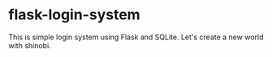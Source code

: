 # flask-login-system
This is simple login system using Flask and SQLite. Let's create a new world with shinobi.
